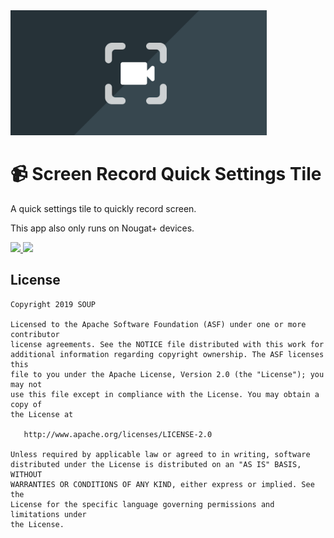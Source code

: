 <img height="200" src='https://github.com/fornewid/ScreenRecordTile/blob/master/app/src/main/ic_launcher-graphic.png'/>

# :video_camera: Screen Record Quick Settings Tile

A quick settings tile to quickly record screen.

This app also only runs on Nougat+ devices.

<a href='https://play.google.com/store/apps/details?id=soup.tile.screenrecord'>
<img height="60px" src='https://play.google.com/intl/en/badges/images/generic/en_badge_web_generic.png'/>
</a>

<img width="200" src="Screenshots/screenrecord_demo.gif">

## License

```
Copyright 2019 SOUP

Licensed to the Apache Software Foundation (ASF) under one or more contributor
license agreements. See the NOTICE file distributed with this work for
additional information regarding copyright ownership. The ASF licenses this
file to you under the Apache License, Version 2.0 (the "License"); you may not
use this file except in compliance with the License. You may obtain a copy of
the License at

   http://www.apache.org/licenses/LICENSE-2.0

Unless required by applicable law or agreed to in writing, software
distributed under the License is distributed on an "AS IS" BASIS, WITHOUT
WARRANTIES OR CONDITIONS OF ANY KIND, either express or implied. See the
License for the specific language governing permissions and limitations under
the License.
```
